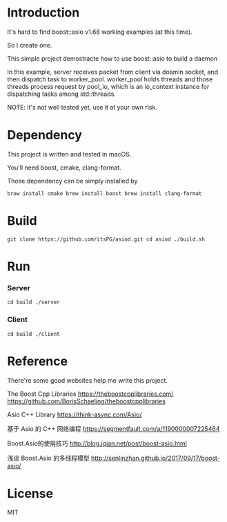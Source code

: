 # Introduction

It's hard to find boost::asio v1.68 working examples (at this time).

So I create one.

This simple project demostracte how to use boost::asio to build a daemon

In this example, server receives packet from client via doamin socket, and then dispatch task to worker_pool. worker_pool holds threads and those threads process request by pool_io, which is an io_context instance for dispatching tasks among std::threads.

NOTE: it's not well tested yet, use it at your own risk.

# Dependency

This project is written and tested in macOS.

You'll need boost, cmake, clang-format.

Those dependency can be simply installed by

`
brew install cmake
brew install boost
brew install clang-format
`

# Build

`
git clone https://github.com/itsPG/asiod.git
cd asiod
./build.sh
`

# Run

### Server

`
cd build
./server
`

### Client

`
cd build
./client
`

# Reference

There're some good websites help me write this project.

The Boost Cpp Libraries
https://theboostcpplibraries.com/
https://github.com/BorisSchaeling/theboostcpplibraries

Asio C++ Library
https://think-async.com/Asio/

基于 Asio 的 C++ 网络编程
https://segmentfault.com/a/1190000007225464

Boost.Asio的使用技巧
http://blog.jqian.net/post/boost-asio.html

浅谈 Boost.Asio 的多线程模型
http://senlinzhan.github.io/2017/09/17/boost-asio/


# License

MIT